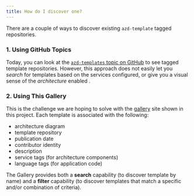 ```yaml
---
title: How do I discover one?
---
```


There are a couple of ways to discover existing `azd-template` tagged repositories.

### 1. Using GitHub Topics
Today, you can look at the [`azd-templates` topic on GitHub](https://github.com/azure/ai-apps) to see tagged template repositories. However, this approach does not easily let you _search_ for templates based on the services configured, or give you a visual sense of the _architecture_ enabled .

### 2. Using This Gallery
This is the challenge we are hoping to solve with the [gallery](/) site shown in this project. Each template is associated with the following:
 - architecture diagram
 - template repository
 - publication date
 - contributor identity
 - description
 - service tags (for architecture components)
 - language tags (for application code)

The Gallery provides both a **search** capability (to discover template by name) and a **filter** capability (to discover templates that match a specific and/or combination of criteria).
